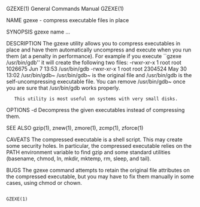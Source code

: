 GZEXE(1)                                                                                  General Commands Manual                                                                                  GZEXE(1)

NAME
       gzexe - compress executable files in place

SYNOPSIS
       gzexe name ...

DESCRIPTION
       The  gzexe  utility  allows  you  to  compress  executables in place and have them automatically uncompress and execute when you run them (at a penalty in performance).  For example if you execute
       ``gzexe /usr/bin/gdb'' it will create the following two files:
           -rwxr-xr-x  1 root root 1026675 Jun  7 13:53 /usr/bin/gdb
           -rwxr-xr-x  1 root root 2304524 May 30 13:02 /usr/bin/gdb~
       /usr/bin/gdb~ is the original file and /usr/bin/gdb is the self-uncompressing executable file.  You can remove /usr/bin/gdb~ once you are sure that /usr/bin/gdb works properly.

       This utility is most useful on systems with very small disks.

OPTIONS
       -d     Decompress the given executables instead of compressing them.

SEE ALSO
       gzip(1), znew(1), zmore(1), zcmp(1), zforce(1)

CAVEATS
       The compressed executable is a shell script.  This may create some security holes.  In particular, the compressed executable relies on the PATH environment variable to find gzip and some  standard
       utilities (basename, chmod, ln, mkdir, mktemp, rm, sleep, and tail).

BUGS
       The gzexe command attempts to retain the original file attributes on the compressed executable, but you may have to fix them manually in some cases, using chmod or chown.

                                                                                                                                                                                                   GZEXE(1)
